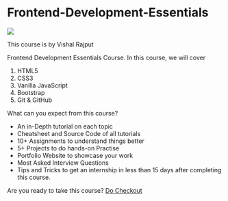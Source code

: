 # Frontend-Development-Essentials
[![](https://github.com/Vishal-raj-1/Frontend-Development-Essentials/blob/main/Assets/frontend-development-intro.png)](https://www.youtube.com/watch?v=YCbCGuq_NWE&list=PLSH9gf0XETou_b8C3SJm8rk69Z41eUgbQ&index=1)

This course is by Vishal Rajput

Frontend Development Essentials Course. In this course, we will cover
1. HTML5
2. CSS3
3. Vanilla JavaScript
4. Bootstrap
5. Git & GitHub

What can you expect from this course? 
- An in-Depth tutorial on each topic
- Cheatsheet and Source Code of all tutorials
- 10+ Assignments to understand things better
- 5+ Projects to do hands-on Practise
- Portfolio Website to showcase your work
- Most Asked Interview Questions
- Tips and Tricks to get an internship in less than 15 days after completing this course.

Are you ready to take this course? [Do Checkout](https://www.youtube.com/watch?v=YCbCGuq_NWE&list=PLSH9gf0XETou_b8C3SJm8rk69Z41eUgbQ&index=1)